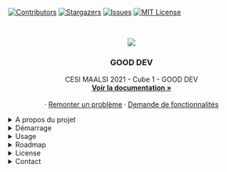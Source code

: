 [![Contributors][contributors-shield]][contributors-url]
[![Stargazers][stars-shield]][stars-url]
[![Issues][issues-shield]][issues-url]
[![MIT License][license-shield]][license-url]


<!-- PROJECT LOGO -->
<br />
<p align="center">
    <img src="https://ecole-alternance.cesi.fr/wp-content/themes/cesi/static/logo/ecole-alternance.svg">

  <h3 align="center">GOOD DEV</h3>

  <p align="center">
    CESI MAALSI 2021 - Cube 1 - GOOD DEV
    <br />
    <a href="https://github.com/BoisselNicolas/good-food/wiki"><strong>Voir la documentation »</strong></a>
    <br />
    <br />
    ·
    <a href="https://github.com/BoisselNicolas/good-food/issues">Remonter un problème</a>
    ·
    <a href="https://github.com/BoisselNicolas/good-food/issues">Demande de fonctionnalités</a>
  </p>
</p>



<details>
  <summary>A propos du projet</summary>

[![Product Name Screen Shot][product-screenshot]]()

Le projet consiste à fournir une architecture applicative au goût du jour, permettant de répondre à l’ensemble de ses besoins et contraintes. Cela contient aussi bien la refonte de l’application de commande que la refonte de l’infrastructure d’hébergement.

  
  <strong>Contexte :</strong> 
  
L’enseigne Good Food qui est composée de 150 restaurants franchisés sur la France, la Belgique et le Luxembourg propose des prestations de restauration conventionnelle, de la vente à emporter et de la livraison. Aujourd’hui le système d'information atteint ses limites notamment au niveau des performances très médiocres et des choix applicatifs qui empêchent toute évolution. De plus, il n'existe pas de solution mobile.

  <strong>Périmètre du projet :</strong>
  
La périmètre du projet est le suivant: développer une application de commande mobile et web ainsi qu’une application pour les franchisés afin qu’ils puissent gérer leurs commandes, leurs préparations, leurs fournisseurs et leurs livraisons. Il va aussi être nécessaire de refondre l’infrastructure d’hébergement.
 
  <strong>Contraintes :</strong>
  
* La totalité des data doit être conservée et récupérée dans la nouvelle base
* La migration de l’ancienne base de données vers la nouvelle devra se faire sans aucun impact sur la production
* Le code devra être documenté
* Cette évolution de l’application sera concomitante avec l’adoption d’un nouveau système de caisse dont le déploiement est assuré par le fournisseur de caisse lui-même
* Il conviendra de développer une API RESTful pour permettre la connexion sur l’application depuis d’autres solutions (comptabilité, applications spécifiques à la logistique ou toute autre application sortant du périmètre)
* Une application conforme au cahier des charges fonctionnel.
* Le service marketing de Good Food a convenu d’une date de lancement de l’application mobile et de la nouvelle version du site sans consulter le service technique et encore moins le prestataire chargé du développement

  
  

  
### Développé avec

This section should list any major frameworks that you built your project using. Leave any add-ons/plugins for the acknowledgements section. Here are a few examples.

* IONIC
* Vue JS
* Java Spring Boot
* PostgreSQL
</details>

<details>
   <summary>Démarrage</summary>


### Pré-requis

 - Java
 - node
 - npm
 - Maven


### Installation

1. Cloner le repo

```
$ git clone git@github.com:BoisselNicolas/GOOD-FOOD.git
```
2. Installation les paquets de notre API

```
$ cd api
$ ./mvnw
```

3. Installer les paquets nécessaire à IONIC

```
$ cd frontend
$ npm i
```
</details>
 <details>
 <summary>Usage</summary>

1. Démarrer le backend

```
$ cd backend
$ ./mvnw
```

2. Démarrer le frontend
```
$ cd frontend
$ npm run dev
```
</details>
<details>
  <summary>Roadmap</summary>


Consultez les [problèmes ouverts](https://github.com/BoisselNicolas/good-food/issues) et les fonctionnalités proposées.
  
</details>

<details>
  <summary>License</summary>


Distributé sous licence MIT. Voir `LICENSE` pour plus d'informations.

</details>
<details>
  <summary>Contact</summary>

Boissel Nicolas - ncboissel@gmail.com

[![LinkedIn][linkedin-shield]][linkedin-url]

Project Link: [https://github.com/BoisselNicolas/good-food/]
(https://github.com/BoisselNicolas/good-food/)


</details>





<!-- MARKDOWN LINKS & IMAGES -->
<!-- https://www.markdownguide.org/basic-syntax/#reference-style-links -->


[contributors-shield]: https://img.shields.io/github/contributors/BoisselNicolas/good-food.svg?style=for-the-badge
[contributors-url]: https://github.com/BoisselNicolas/good-food/graphs/contributors
[forks-shield]: https://img.shields.io/github/forks/BoisselNicolas/good-food.svg?style=for-the-badge
[forks-url]: https://github.com/BoisselNicolas/good-food/network/members
[stars-shield]: https://img.shields.io/github/stars/BoisselNicolas/good-food.svg?style=for-the-badge
[stars-url]: https://github.com/BoisselNicolas/good-food/stargazers
[issues-shield]: https://img.shields.io/github/issues/BoisselNicolas/good-food.svg?style=for-the-badge
[issues-url]: https://github.com/BoisselNicolas/good-food/issues
[license-shield]: https://img.shields.io/github/license/BoisselNicolas/good-food.svg?style=for-the-badge
[license-url]: https://github.com/BoisselNicolas/good-food/blob/master/LICENSE.txt
[linkedin-shield]: https://img.shields.io/badge/-LinkedIn-black.svg?style=for-the-badge&logo=linkedin&colorB=555
[linkedin-url]: https://www.linkedin.com/in/nicolas-boissel-410067129/
[product-screenshot]: https://www.bypeople.com/wp-content/uploads/2019/01/travel-mobile-app-template.png

